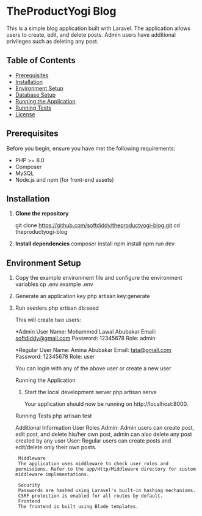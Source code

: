 # TheProductYogi Blog

This is a simple blog application built with Laravel. The application allows users to create, edit, and delete posts. Admin users have additional privileges such as deleting any post.

## Table of Contents

- [Prerequisites](#prerequisites)
- [Installation](#installation)
- [Environment Setup](#environment-setup)
- [Database Setup](#database-setup)
- [Running the Application](#running-the-application)
- [Running Tests](#running-tests)
- [License](#license)

## Prerequisites

Before you begin, ensure you have met the following requirements:

- PHP >= 8.0
- Composer
- MySQL
- Node.js and npm (for front-end assets)

## Installation

1. **Clone the repository**

   git clone https://github.com/softdiddy/theproductyogi-blog.git
   cd theproductyogi-blog
   
2. **Install dependencies**
   composer install
    npm install
    npm run dev

## Environment Setup
1. Copy the example environment file and configure the environment variables
   cp .env.example .env
   
2. Generate an application key
   php artisan key:generate
   
4. Run seeders
   php artisan db:seed

   This will create two users:

    *Admin User
    Name: Mohammed Lawal Abubakar
    Email: softdiddy@gmail.com
    Password: 12345678
    Role: admin
   
    *Regular User
    Name: Amina Abubakar
    Email: tata@gmail.com
    Password: 12345678
    Role: user

   You can login with any of the above user or create a new user

   Running the Application
   1. Start the local development server
      php artisan serve
      
      Your application should now be running on http://localhost:8000.

   Running Tests
       php artisan test


    Additional Information
        User Roles
        Admin: Admin users can create post, edit post, and delete his/her own post, admin can also delete any post created by any user
        User: Regular users can create posts and edit/delete only their own posts.
   
        Middleware
        The application uses middleware to check user roles and permissions. Refer to the app/Http/Middleware directory for custom middleware implementations.
        
        Security
        Passwords are hashed using Laravel's built-in hashing mechanisms.
        CSRF protection is enabled for all routes by default.
        Frontend
        The frontend is built using Blade templates.

